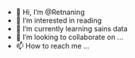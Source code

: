 - 👋 Hi, I’m @Retnaning
- 👀 I’m interested in reading
- 🌱 I’m currently learning sains data
- 💞️ I’m looking to collaborate on ...
- 📫 How to reach me ...

<!---
Retnaning/Retnaning is a ✨ special ✨ repository because its `README.md` (this file) appears on your GitHub profile.
You can click the Preview link to take a look at your changes.
--->
